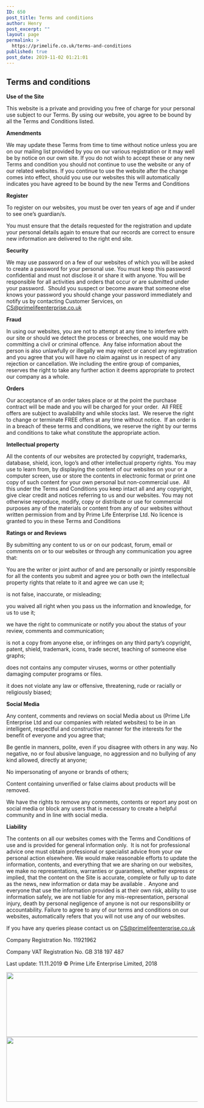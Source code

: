 ```yaml
---
ID: 650
post_title: Terms and conditions
author: Henry
post_excerpt: ""
layout: page
permalink: >
  https://primelife.co.uk/terms-and-conditions
published: true
post_date: 2019-11-02 01:21:01
---
```

<h2>Terms and conditions</h2>		
		<p><strong>Use of the Site</strong></p><p>This website is a private and providing you free of charge for your personal use subject to our Terms. By using our website, you agree to be bound by all the Terms and Conditions listed.</p><p><strong>Amendments</strong></p><p>We may update these Terms from time to time without notice unless you are on our mailing list provided by you on our various registration or it may well be by notice on our own site. If you do not wish to accept these or any new Terms and condition you should not continue to use the website or any of our related websites. If you continue to use the website after the change comes into effect, should you use our websites this will automatically indicates you have agreed to be bound by the new Terms and Conditions</p><p><strong>Register</strong></p><p>To register on our websites, you must be over ten years of age and if under to see one’s guardian/s.</p><p>You must ensure that the details requested for the registration and update your personal details again to ensure that our records are correct to ensure new information are delivered to the right end site. </p><p><strong>Security</strong></p><p>We may use password on a few of our websites of which you will be asked to create a password for your personal use. You must keep this password confidential and must not disclose it or share it with anyone. You will be responsible for all activities and orders that occur or are submitted under your password.  Should you suspect or become aware that someone else knows your password you should change your password immediately and notify us by contacting Customer Services, on <a href="mailto:CS@primelifeenterprise.co.uk">CS@primelifeenterprise.co.uk</a></p><p><strong>Fraud</strong></p><p>In using our websites, you are not to attempt at any time to interfere with our site or should we detect the process or breeches, one would may be committing a civil or criminal offence.  Any false information about the person is also unlawfully or illegally we may reject or cancel any registration and you agree that you will have no claim against us in respect of any rejection or cancellation. We including the entire group of companies, reserves the right to take any further action it deems appropriate to protect our company as a whole.</p><p><strong>Orders </strong></p><p>Our acceptance of an order takes place or at the point the purchase contract will be made and you will be charged for your order.  All FREE offers are subject to availability and while stocks last.  We reserve the right to change or terminate FREE offers at any time without notice.  If an order is in a breach of these terms and conditions, we reserve the right by our terms and conditions to take what constitute the appropriate action.</p><p><strong>Intellectual property</strong></p><p>All the contents of our websites are protected by copyright, trademarks, database, shield, icon, logo’s and other intellectual property rights. You may use to learn from, by displaying the content of our websites on your or a computer screen, use or store the contents in electronic format or print one copy of such content for your own personal but non-commercial use.  All this under the Terms and Conditions you keep intact all and any copyright, give clear credit and notices referring to us and our websites. You may not otherwise reproduce, modify, copy or distribute or use for commercial purposes any of the materials or content from any of our websites without written permission from and by Prime Life Enterprise Ltd. No licence is granted to you in these Terms and Conditions</p><p><strong>Ratings or and Reviews</strong></p><p>By submitting any content to us or on our podcast, forum, email or comments on or to our websites or through any communication you agree that:</p><p>You are the writer or joint author of and are personally or jointly responsible for all the contents you submit and agree you or both own the intellectual property rights that relate to it and agree we can use it;</p><p>is not false, inaccurate, or misleading;</p><p>you waived all right when you pass us the information and knowledge, for us to use it;</p><p>we have the right to communicate or notify you about the status of your review, comments and communication;</p><p>is not a copy from anyone else, or infringes on any third party’s copyright, patent, shield, trademark, icons, trade secret, teaching of someone else graphs;</p><p>does not contains any computer viruses, worms or other potentially damaging computer programs or files.</p><p>it does not violate any law or offensive, threatening, rude or racially or religiously biased;</p><p><strong>Social Media </strong></p><p>Any content, comments and reviews on social Media about us (Prime Life Enterprise Ltd and our companies with related websites) to be in an intelligent, respectful and constructive manner for the interests for the benefit of everyone and you agree that;</p><p>Be gentle in manners, polite, even if you disagree with others in any way. No negative, no or foul abusive language, no aggression and no bullying of any kind allowed, directly at anyone;</p><p>No impersonating of anyone or brands of others;</p><p>Content containing unverified or false claims about products will be removed.</p><p>We have the rights to remove any comments, contents or report any post on social media or block any users that is necessary to create a helpful community and in line with social media.</p><p><strong>Liability</strong></p><p>The contents on all our websites comes with the Terms and Conditions of use and is provided for general information only.  It is not for professional advice one must obtain professional or specialist advice from your ow personal action elsewhere. We would make reasonable efforts to update the information, contents, and everything that we are sharing on our websites, we make no representations, warranties or guarantees, whether express or implied, that the content on the Site is accurate, complete or fully up to date as the news, new information or data may be available .  Anyone and everyone that use the information provided is at their own risk, ability to use information safely, we are not liable for any mis-representation, personal injury, death by personal negligence of anyone is not our responsibility or accountability. Failure to agree to any of our terms and conditions on our websites, automatically refers that you will not use any of our websites.   </p><p>If you have any queries please contact us on <a href="mailto:CS@primelifeenterprise.co.uk">CS@primelifeenterprise.co.uk</a> </p><p>Company Registration No. 11921962</p><p>Company VAT Registration No. GB 318 197 487</p><p>Last update: 11.11.2019 © Prime Life Enterprise Limited, 2018</p>		
										<img width="1180" height="170" src="https://primelife.co.uk/wp-content/uploads/2019/12/Diseño-sin-título-2-1.png" alt="" srcset="https://i1.wp.com/primelife.co.uk/wp-content/uploads/2019/12/Diseño-sin-título-2-1.png?w=1180&amp;ssl=1 1180w, https://i1.wp.com/primelife.co.uk/wp-content/uploads/2019/12/Diseño-sin-título-2-1.png?resize=300%2C43&amp;ssl=1 300w, https://i1.wp.com/primelife.co.uk/wp-content/uploads/2019/12/Diseño-sin-título-2-1.png?resize=1024%2C148&amp;ssl=1 1024w, https://i1.wp.com/primelife.co.uk/wp-content/uploads/2019/12/Diseño-sin-título-2-1.png?resize=768%2C111&amp;ssl=1 768w, https://i1.wp.com/primelife.co.uk/wp-content/uploads/2019/12/Diseño-sin-título-2-1.png?resize=1170%2C170&amp;ssl=1 1170w" sizes="(max-width: 1180px) 100vw, 1180px" />											
										<img width="1180" height="170" src="https://primelife.co.uk/wp-content/uploads/2019/12/Diseño-sin-título-2-1.png" alt="" srcset="https://i1.wp.com/primelife.co.uk/wp-content/uploads/2019/12/Diseño-sin-título-2-1.png?w=1180&amp;ssl=1 1180w, https://i1.wp.com/primelife.co.uk/wp-content/uploads/2019/12/Diseño-sin-título-2-1.png?resize=300%2C43&amp;ssl=1 300w, https://i1.wp.com/primelife.co.uk/wp-content/uploads/2019/12/Diseño-sin-título-2-1.png?resize=1024%2C148&amp;ssl=1 1024w, https://i1.wp.com/primelife.co.uk/wp-content/uploads/2019/12/Diseño-sin-título-2-1.png?resize=768%2C111&amp;ssl=1 768w, https://i1.wp.com/primelife.co.uk/wp-content/uploads/2019/12/Diseño-sin-título-2-1.png?resize=1170%2C170&amp;ssl=1 1170w" sizes="(max-width: 1180px) 100vw, 1180px" />